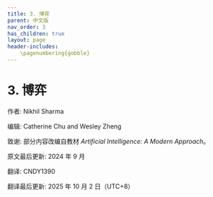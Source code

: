 ```yaml
---
title: 3. 博弈
parent: 中文版
nav_order: 3
has_children: true
layout: page
header-includes:
    \pagenumbering{gobble}
---
```


# 3. 博弈

作者: Nikhil Sharma

编辑: Catherine Chu and Wesley Zheng

致谢: 部分内容改编自教材 *Artificial Intelligence: A Modern Approach*。

原文最后更新: 2024 年 9 月

翻译: CNDY1390

翻译最后更新: 2025 年 10 月 2 日（UTC+8）
